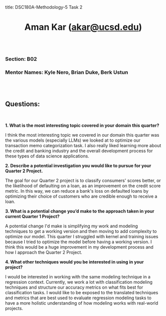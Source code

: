 title: DSC180A-Methodology-5 Task 2

# <center> Aman Kar (akar@ucsd.edu) </center>

<br>
<br>

### **Section:** B02
### **Mentor Names:** Kyle Nero, Brian Duke, Berk Ustun

<br>
<br>

## Questions:

<br>

**1. What is the most interesting topic covered in your domain this quarter?** 

I think the most interesting topic we covered in our domain this quarter was the various models (especially LLMs) we looked at to optimize our transaction memo categorization task. I also really liked learning more about the credit and banking industry and the overall development process for these types of data science applications. 

**2. Describe a potential investigation you would like to pursue for your Quarter 2 Project.**

The goal for our Quarter 2 project is to classify consumers' scores better, or the likelihood of defaulting on a loan, as an improvement on the credit score metric. In this way, we can reduce a bank's loss on defaulted loans by optimizing their choice of customers who are credible enough to receive a loan. 

**3. What is a potential change you’d make to the approach taken in your current Quarter 1 Project?**

A potential change I'd make is simplifying my work and modeling techniques to get a working version and then moving to add complexity to optimize our model. This quarter I struggled with kernel and training issues because I tried to optimize the model before having a working version. I think this would be a huge improvement in my development process and how I approach the Quarter 2 Project. 

**4. What other techniques would you be interested in using in your project?**

I would be interested in working with the same modeling technique in a regression context. Currently, we work a lot with classification modeling techniques and structure our accuracy metrics on what fits best for classification tasks. I would like to be exposed to the translated techniques and metrics that are best used to evaluate regression modeling tasks to have a more holistic understanding of how modeling works with real-world projects. 
